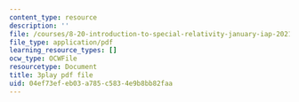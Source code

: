 ```yaml
---
content_type: resource
description: ''
file: /courses/8-20-introduction-to-special-relativity-january-iap-2021/04ef73efeb03a785c5834e9b8bb82faa_5QUe51d_22w.pdf
file_type: application/pdf
learning_resource_types: []
ocw_type: OCWFile
resourcetype: Document
title: 3play pdf file
uid: 04ef73ef-eb03-a785-c583-4e9b8bb82faa
---
```

